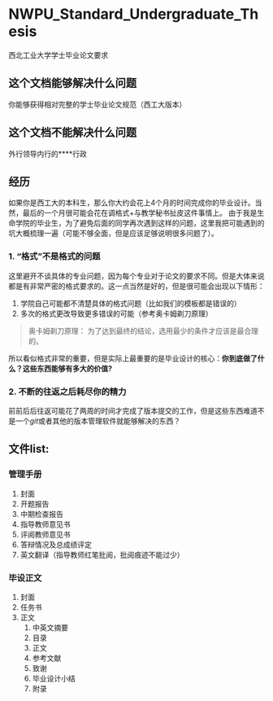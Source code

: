 # NWPU_Standard_Undergraduate_Thesis
西北工业大学学士毕业论文要求
## 这个文档能够解决什么问题
你能够获得相对完整的学士毕业论文规范（西工大版本）
## 这个文档不能解决什么问题
外行领导内行的****行政
## 经历
如果你是西工大的本科生，那么你大约会花上4个月的时间完成你的毕业设计。当然，最后的一个月很可能会花在调格式+与教学秘书扯皮这件事情上。
由于我是生命学院的毕业生，为了避免后面的同学再次遇到这样的问题，这里我把可能遇到的坑大概梳理一遍（可能不够全面，但是应该足够说明很多问题了）。
### 1. “格式”不是格式的问题
这里避开不谈具体的专业问题，因为每个专业对于论文的要求不同。但是大体来说都是有非常严密的格式要求的。这一点当然是好的，但是很可能会出现以下情形：

1. 学院自己可能都不清楚具体的格式问题（比如我们的模板都是错误的）
2. 多次的格式更改导致更多错误的可能（参考奥卡姆剃刀原理）

> 奥卡姆剃刀原理： 为了达到最终的结论，选用最少的条件才应该是最合理的。


所以看似格式非常的重要，但是实际上最重要的是毕业设计的核心：**你到底做了什么？这些东西能够有多大的价值?**

### 2. 不断的往返之后耗尽你的精力

前前后后往返可能花了两周的时间才完成了版本提交的工作，但是这些东西难道不是一个*git*或者其他的版本管理软件就能够解决的东西？


## 文件list:
### 管理手册
1. 封面
2. 开题报告
3. 中期检查报告
4. 指导教师意见书
5. 评阅教师意见书
6. 答辩情况及总成绩评定
7. 英文翻译（指导教师红笔批阅，批阅痕迹不能过少）

### 毕设正文
1. 封面
2. 任务书
3. 正文
   1. 中英文摘要
   2. 目录
   3. 正文
   4. 参考文献
   5. 致谢
   6. 毕业设计小结
   7. 附录

